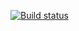 [![Build status](https://ci.appveyor.com/api/projects/status/2791qks37jp5oh2f?svg=true)](https://ci.appveyor.com/project/LetoTomaLeto/patterns2)